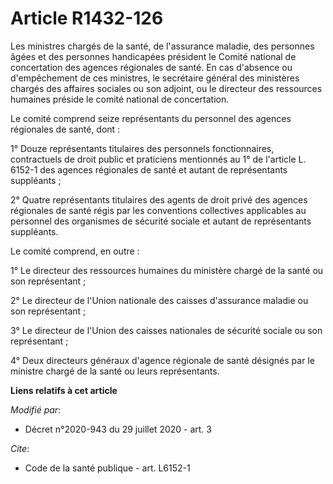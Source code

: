 # Article R1432-126

Les ministres chargés de la santé, de l'assurance maladie, des personnes âgées et des personnes handicapées président le
Comité national de concertation des agences régionales de santé. En cas d'absence ou d'empêchement de ces ministres, le
secrétaire général des ministères chargés des affaires sociales ou son adjoint, ou le directeur des ressources humaines
préside le comité national de concertation.

Le comité comprend seize représentants du personnel des agences régionales de santé, dont :

1° Douze représentants titulaires des personnels fonctionnaires, contractuels de droit public et praticiens mentionnés au 1°
de l'article L. 6152-1 des agences régionales de santé et autant de représentants suppléants ;

2° Quatre représentants titulaires des agents de droit privé des agences régionales de santé régis par les conventions
collectives applicables au personnel des organismes de sécurité sociale et autant de représentants suppléants.

Le comité comprend, en outre :

1° Le directeur des ressources humaines du ministère chargé de la santé ou son représentant ;

2° Le directeur de l'Union nationale des caisses d'assurance maladie ou son représentant ;

3° Le directeur de l'Union des caisses nationales de sécurité sociale ou son représentant ;

4° Deux directeurs généraux d'agence régionale de santé désignés par le ministre chargé de la santé ou leurs représentants.

**Liens relatifs à cet article**

_Modifié par_:

  - Décret n°2020-943 du 29 juillet 2020 - art. 3

_Cite_:

  - Code de la santé publique - art. L6152-1
